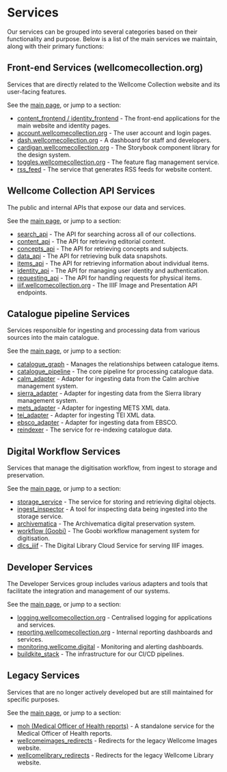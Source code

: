 # Services

Our services can be grouped into several categories based on their functionality and purpose. Below is a list of the main services we maintain, along with their primary functions:

## Front-end Services (wellcomecollection.org)

Services that are directly related to the Wellcome Collection website and its user-facing features.

See the [main page](./wellcomecollection_org/README.md), or jump to a section:

- [content_frontend / identity_frontend](./wellcomecollection_org/#content_frontend-identity_frontend) - The front-end applications for the main website and identity pages.
- [account.wellcomecollection.org](./wellcomecollection_org/#accountwellcomecollectionorg) - The user account and login pages.
- [dash.wellcomecollection.org](./wellcomecollection_org/#dashwellcomecollectionorg) - A dashboard for staff and developers.
- [cardigan.wellcomecollection.org](./wellcomecollection_org/#cardiganwellcomecollectionorg) - The Storybook component library for the design system.
- [toggles.wellcomecollection.org](./wellcomecollection_org/#toggleswellcomecollectionorg) - The feature flag management service.
- [rss_feed](./wellcomecollection_org/#rss_feed) - The service that generates RSS feeds for website content.

## Wellcome Collection API Services

The public and internal APIs that expose our data and services.

See the [main page](./apis/README.md), or jump to a section:

- [search_api](./apis/README.md#search_api) - The API for searching across all of our collections.
- [content_api](./apis/README.md#content_api) - The API for retrieving editorial content.
- [concepts_api](./apis/README.md#concepts_api) - The API for retrieving concepts and subjects.
- [data_api](./apis/README.md#data_api) - The API for retrieving bulk data snapshots.
- [items_api](./apis/README.md#items_api) - The API for retrieving information about individual items.
- [identity_api](./apis/README.md#identity_api) - The API for managing user identity and authentication.
- [requesting_api](./apis/README.md#requesting_api) - The API for handling requests for physical items.
- [iiif.wellcomecollection.org](./apis/README.md#iiifwellcomecollectionorg) - The IIIF Image and Presentation API endpoints.

## Catalogue pipeline Services

Services responsible for ingesting and processing data from various sources into the main catalogue.

See the [main page](./catalogue_pipeline/README.md), or jump to a section:

- [catalogue_graph](./catalogue_pipeline/README.md#catalogue_graph) - Manages the relationships between catalogue items.
- [catalogue_pipeline](./catalogue_pipeline/README.md#catalogue_pipeline) - The core pipeline for processing catalogue data.
- [calm_adapter](./catalogue_pipeline/README.md#calm_adapter) - Adapter for ingesting data from the Calm archive management system.
- [sierra_adapter](./catalogue_pipeline/README.md#sierra_adapter) - Adapter for ingesting data from the Sierra library management system.
- [mets_adapter](./catalogue_pipeline/README.md#mets_adapter) - Adapter for ingesting METS XML data.
- [tei_adapter](./catalogue_pipeline/README.md#tei_adapter) - Adapter for ingesting TEI XML data.
- [ebsco_adapter](./catalogue_pipeline/README.md#ebsco_adapter) - Adapter for ingesting data from EBSCO.
- [reindexer](./catalogue_pipeline/README.md#reindexer) - The service for re-indexing catalogue data.

## Digital Workflow Services

Services that manage the digitisation workflow, from ingest to storage and preservation.

See the [main page](./workflow/README.md), or jump to a section:

- [storage_service](./workflow/README.md#storage_service) - The service for storing and retrieving digital objects.
- [ingest_inspector](./workflow/README.md#ingest_inspector) - A tool for inspecting data being ingested into the storage service.
- [archivematica](./workflow/README.md#archivematica) - The Archivematica digital preservation system.
- [workflow (Goobi)](./workflow/README.md#workflow-goobi) - The Goobi workflow management system for digitisation.
- [dlcs_iiif](./workflow/README.md#dlcs_iiif) - The Digital Library Cloud Service for serving IIIF images.

## Developer Services

The Developer Services group includes various adapters and tools that facilitate the integration and management of our systems.

See the [main page](./developer/README.md), or jump to a section:

- [logging.wellcomecollection.org](./developer/README.md#loggingwellcomecollectionorg) - Centralised logging for applications and services.
- [reporting.wellcomecollection.org](./developer/README.md#reportingwellcomecollectionorg) - Internal reporting dashboards and services.
- [monitoring.wellcome.digital](./developer/README.md#monitoringwellcomedigital) - Monitoring and alerting dashboards.
- [buildkite_stack](./developer/README.md#buildkite_stack) - The infrastructure for our CI/CD pipelines.


## Legacy Services

Services that are no longer actively developed but are still maintained for specific purposes.

See the [main page](./legacy/README.md), or jump to a section:

- [moh (Medical Officer of Health reports)](./legacy/README.md#moh-medical-officer-of-health-reports) - A standalone service for the Medical Officer of Health reports.
- [wellcomeimages_redirects](./legacy/README.md#wellcomeimages_redirects) - Redirects for the legacy Wellcome Images website.
- [wellcomelibrary_redirects](./legacy/README.md#wellcomelibrary_redirects) - Redirects for the legacy Wellcome Library website.